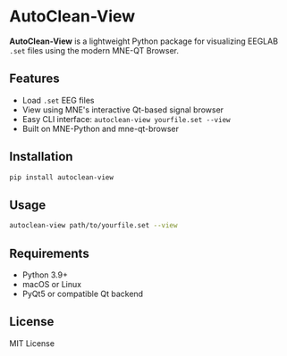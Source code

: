 # AutoClean-View

**AutoClean-View** is a lightweight Python package for visualizing EEGLAB `.set` files using the modern MNE-QT Browser.

## Features
- Load `.set` EEG files
- View using MNE's interactive Qt-based signal browser
- Easy CLI interface: `autoclean-view yourfile.set --view`
- Built on MNE-Python and mne-qt-browser

## Installation
```bash
pip install autoclean-view
```

## Usage
```bash
autoclean-view path/to/yourfile.set --view
```

## Requirements
- Python 3.9+
- macOS or Linux
- PyQt5 or compatible Qt backend

## License
MIT License
